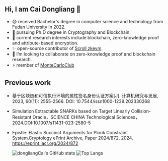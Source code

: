 
## Hi, I am Cai Dongliang 👋
* 😄 received Bachelor's degree in computer science and technology from Fudan University in 2022.
* 🔭 pursuing Ph.D degree in Cryptography and Blockchain.
* 🌱 current research interests include blockchain, zero-knowledge proof and attribute-based encryption.
* ✨ open-source contributor of [Scroll zkevm](https://github.com/scroll-tech/zkevm-circuits).
* 👯 I’m looking to collaborate on zero-knowledge proof and blockchain research.
* ⚡ member of [MonteCarloClub](https://github.com/MonteCarloClub)

## Previous work
* 基于区块链和可信执行环境的属性签名身份认证方案[J]. 计算机研究与发展, 2023, 60(11): 2555-2566. DOI: 10.7544/issn1000-1239.202330268
* Simulation Extractable SNARKs based on Target Linearly Collision-Resistant Oracle，SCIENCE CHINA Technological Sciences，2024.DOI:10.1007/s11431-023-2580-5
* Epistle: Elastic Succinct Arguments for Plonk Constraint System.Cryptology ePrint Archive, Paper 2024/872, 2024. https://eprint.iacr.org/2024/872

  ![dongliangCai's GitHub stats](https://github-readme-stats.vercel.app/api?username=dongliangCai) ![Top Langs](https://github-readme-stats.vercel.app/api/top-langs/?username=dongliangCai)

<!--
**dongliangCai/dongliangCai** is a ✨ _special_ ✨ repository because its `README.md` (this file) appears on your GitHub profile.

Here are some ideas to get you started:

- 🔭 I’m currently working on ...
- 🌱 I’m currently learning ...
- 👯 I’m looking to collaborate on ...
- 🤔 I’m looking for help with ...
- 💬 Ask me about ...
- 📫 How to reach me: ...
- 😄 Pronouns: ...
- ⚡ Fun fact: ...
-->
